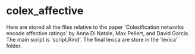 # colex_affective
Here are stored all the files relative to the paper 'Colexification networks encode affective ratings' by Anna Di Natale, Max Pellert, and David Garcia.
The main script is 'script.Rmd'.
The final lexica are store in the 'lexica' folder.
